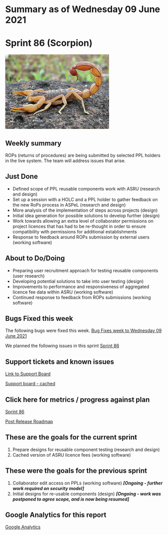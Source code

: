 # Summary as of Wednesday 09 June 2021 

# Sprint 86 (Scorpion)

![Salamander](graphs/scorpion.jpg)

## Weekly summary 
ROPs (returns of procedures) are being submitted by selected PPL holders in the live system. The team will address issues that arise.

## Just Done
* Defined scope of PPL reusable components work with ASRU (research and design)
* Set up a session with a HOLC and a PPL holder to gather feedback on the new RoPs process in ASPeL (research and design)
* More analysis of the implementation of steps across projects (design)
* Initial idea generation for possible solutions to develop further (design)
* Work towards allowing an extra level of collaborator permissions on project licences that has had to be re-thought in order to ensure compatibility with permissions for additional establishments
* Response to feedback around ROPs submission by external users (working software)

## About to Do/Doing
* Preparing user recruitment approach for testing reusable components (user research)
* Developing potential solutions to take into user testing (design)
* Improvements to performance and responsiveness of aggregated licence fee data within ASRU (working software)
* Continued response to feedback from ROPs submissions (working software)


## Bugs Fixed this week
The following bugs were fixed this week.
[Bug Fixes week to Wednesday 09 June 2021](graphs/bugs09062021.png)

We planned the following issues in this sprint 
[Sprint 86](graphs/sprint09062021.png)

## Support tickets and known issues
[Link to Support Board](https://collaboration.homeoffice.gov.uk/jira/secure/RapidBoard.jspa?rapidView=1717&selectedIssue=ASSB-253)

[Support board - cached](graphs/supportBoard09062021.png)

## Click here for metrics / progress against plan
[Sprint 86](graphs/progress09062021.png)

[Post Release Roadmap](graphs/roadmap09062021.png)

## These are the goals for the current sprint
1. Prepare designs for reusable component testing (research and design)
2. Cached version of ASRU licence fees (working software)

## These were the goals for the previous sprint
1. Collaborator edit access on PPLs (working software) ***[Ongoing - further work required on security model]***
2. Initial designs for re-usable components (design) ***[Ongoing - work was postponed to agree scope, and is now being resumed]***

## Google Analytics for this report
[Google Analytics](graphs/GA09062021.png)

